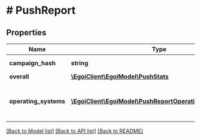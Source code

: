# # PushReport

## Properties

Name | Type | Description | Notes
------------ | ------------- | ------------- | -------------
**campaign_hash** | **string** |  | [optional] [readonly]
**overall** | [**\EgoiClient\EgoiModel\PushStats**](PushStats.md) |  | [optional]
**operating_systems** | [**\EgoiClient\EgoiModel\PushReportOperatingSystemsInner[]**](PushReportOperatingSystemsInner.md) | Stats of the campaign for each operating system | [optional]

[[Back to Model list]](../../README.md#models) [[Back to API list]](../../README.md#endpoints) [[Back to README]](../../README.md)

